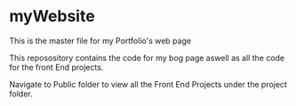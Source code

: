 # myWebsite

This is the master file for my Portfolio's web page

This reposository contains the code for my bog page aswell as all the code for the front End projects.

Navigate to Public folder to view all the Front End Projects under the project folder.
